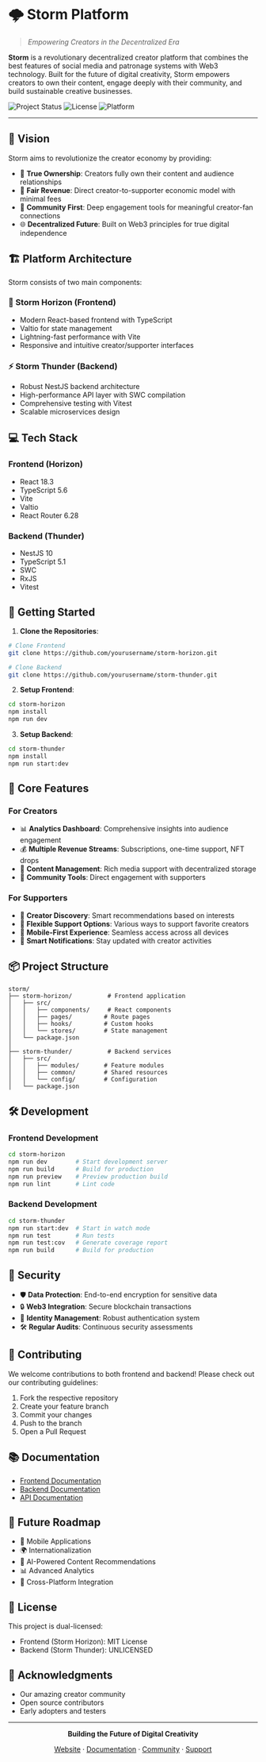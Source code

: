 # 🌩️ Storm Platform

> *Empowering Creators in the Decentralized Era*

**Storm** is a revolutionary decentralized creator platform that combines the best features of social media and patronage systems with Web3 technology. Built for the future of digital creativity, Storm empowers creators to own their content, engage deeply with their community, and build sustainable creative businesses.

![Project Status](https://img.shields.io/badge/status-active-success.svg)
![License](https://img.shields.io/badge/license-MIT-green.svg)
![Platform](https://img.shields.io/badge/platform-web3-blueviolet.svg)

---

## 🌟 Vision

Storm aims to revolutionize the creator economy by providing:

- 🎨 **True Ownership**: Creators fully own their content and audience relationships
- 💫 **Fair Revenue**: Direct creator-to-supporter economic model with minimal fees
- 🤝 **Community First**: Deep engagement tools for meaningful creator-fan connections
- 🌐 **Decentralized Future**: Built on Web3 principles for true digital independence

## 🏗️ Platform Architecture

Storm consists of two main components:

### 🌅 Storm Horizon (Frontend)

- Modern React-based frontend with TypeScript
- Valtio for state management
- Lightning-fast performance with Vite
- Responsive and intuitive creator/supporter interfaces

### ⚡ Storm Thunder (Backend)

- Robust NestJS backend architecture
- High-performance API layer with SWC compilation
- Comprehensive testing with Vitest
- Scalable microservices design

## 💻 Tech Stack

### Frontend (Horizon)

- React 18.3
- TypeScript 5.6
- Vite
- Valtio
- React Router 6.28

### Backend (Thunder)

- NestJS 10
- TypeScript 5.1
- SWC
- RxJS
- Vitest

## 🚀 Getting Started

1. **Clone the Repositories**:

```bash
# Clone Frontend
git clone https://github.com/yourusername/storm-horizon.git

# Clone Backend
git clone https://github.com/yourusername/storm-thunder.git
```

2. **Setup Frontend**:

```bash
cd storm-horizon
npm install
npm run dev
```

3. **Setup Backend**:

```bash
cd storm-thunder
npm install
npm run start:dev
```

## 🎯 Core Features

### For Creators

- 📊 **Analytics Dashboard**: Comprehensive insights into audience engagement
- 💰 **Multiple Revenue Streams**: Subscriptions, one-time support, NFT drops
- 🎨 **Content Management**: Rich media support with decentralized storage
- 🤝 **Community Tools**: Direct engagement with supporters

### For Supporters

- 👥 **Creator Discovery**: Smart recommendations based on interests
- 🎁 **Flexible Support Options**: Various ways to support favorite creators
- 📱 **Mobile-First Experience**: Seamless access across all devices
- 🔔 **Smart Notifications**: Stay updated with creator activities

## 📦 Project Structure

```{markdown}
storm/
├── storm-horizon/          # Frontend application
│   ├── src/
│   │   ├── components/     # React components
│   │   ├── pages/         # Route pages
│   │   ├── hooks/         # Custom hooks
│   │   └── stores/        # State management
│   └── package.json
│
├── storm-thunder/          # Backend services
│   ├── src/
│   │   ├── modules/       # Feature modules
│   │   ├── common/        # Shared resources
│   │   └── config/        # Configuration
│   └── package.json
```

## 🛠️ Development

### Frontend Development

```bash
cd storm-horizon
npm run dev        # Start development server
npm run build      # Build for production
npm run preview    # Preview production build
npm run lint       # Lint code
```

### Backend Development

```bash
cd storm-thunder
npm run start:dev  # Start in watch mode
npm run test       # Run tests
npm run test:cov   # Generate coverage report
npm run build      # Build for production
```

## 🔐 Security

- 🛡️ **Data Protection**: End-to-end encryption for sensitive data
- 🔒 **Web3 Integration**: Secure blockchain transactions
- 🪪 **Identity Management**: Robust authentication system
- 🛠️ **Regular Audits**: Continuous security assessments

## 🤝 Contributing

We welcome contributions to both frontend and backend! Please check out our contributing guidelines:

1. Fork the respective repository
2. Create your feature branch
3. Commit your changes
4. Push to the branch
5. Open a Pull Request

## 📚 Documentation

- [Frontend Documentation](./storm-horizon/README.md)
- [Backend Documentation](./storm-thunder/README.md)
- [API Documentation](./storm-thunder/api-docs)

## 🔮 Future Roadmap

- 📱 Mobile Applications
- 🌍 Internationalization
- 🤖 AI-Powered Content Recommendations
- 📊 Advanced Analytics
- 🔄 Cross-Platform Integration

## 📜 License

This project is dual-licensed:

- Frontend (Storm Horizon): MIT License
- Backend (Storm Thunder): UNLICENSED

## 🙏 Acknowledgments

- Our amazing creator community
- Open source contributors
- Early adopters and testers

---

<div align="center">

**Building the Future of Digital Creativity**

[Website](#) · [Documentation](#) · [Community](#) · [Support](#)

</div>

